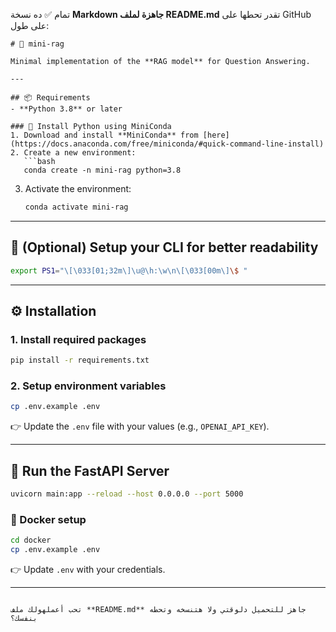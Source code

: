 تمام ✅ ده نسخة **Markdown جاهزة لملف README.md** تقدر تحطها على GitHub على طول:

````
# 📝 mini-rag

Minimal implementation of the **RAG model** for Question Answering.

---

## 📦 Requirements
- **Python 3.8** or later

### 🔹 Install Python using MiniConda
1. Download and install **MiniConda** from [here](https://docs.anaconda.com/free/miniconda/#quick-command-line-install)  
2. Create a new environment:
   ```bash
   conda create -n mini-rag python=3.8
````

3. Activate the environment:

   ```bash
   conda activate mini-rag
   ```

---

## 🎨 (Optional) Setup your CLI for better readability

```bash
export PS1="\[\033[01;32m\]\u@\h:\w\n\[\033[00m\]\$ "
```

---

## ⚙️ Installation

### 1. Install required packages

```bash
pip install -r requirements.txt
```

### 2. Setup environment variables

```bash
cp .env.example .env
```

👉 Update the `.env` file with your values (e.g., `OPENAI_API_KEY`).

---

## 🚀 Run the FastAPI Server

```bash
uvicorn main:app --reload --host 0.0.0.0 --port 5000
```

### 🐳 Docker setup

```bash
cd docker
cp .env.example .env
```

👉 Update `.env` with your credentials.

---

```

تحب أعملهولك ملف **README.md** جاهز للتحميل دلوقتي ولا هتنسخه وتحطه بنفسك؟
```
